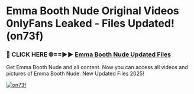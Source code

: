 # Emma Booth Nude Original Videos 0nlyFans Leaked - Files Updated! (on73f)

<h3>🔴 CLICK HERE 🌐==►► <a href="https://tinyurl.com/52m3yx9h" rel="nofollow">Emma Booth Nude Updated Files</a></h3>

Get Emma Booth Nude and all content. Now you can access all videos and pictures of Emma Booth Nude. New Updated Files 2025!

[![on73f](https://i.imgur.com/TnHtlc8.gif)](https://tinyurl.com/52m3yx9h)
